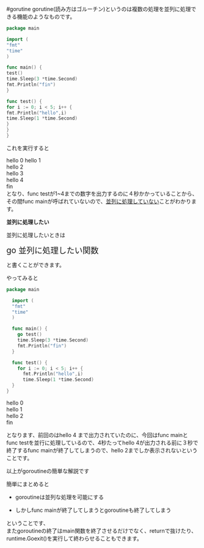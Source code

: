 
#gorutine
gorutine(読み方はゴルーチン)というのは複数の処理を並列に処理できる機能のようなものです。

```go
package main

import (
"fmt"
"time"
)

func main() {
test()
time.Sleep(3 *time.Second)
fmt.Println("fin")
}

func test() {
for i := 0; i < 5; i++ {
fmt.Println("hello",i)
time.Sleep(1 *time.Second)
}
}
}

```

これを実行すると  

hello 0
hello 1  
hello 2  
hello 3  
hello 4  
fin  
となり、func testが1~4までの数字を出力するのに４秒かかっていることから、その間func mainが呼ばれていないので、<u>並列に処理していない</u>ことがわかります。

<b>並列に処理したい</b>

並列に処理したいときは

<span style="font-size: 150%">go 並列に処理したい関数
</span>

と書くことができます。

やってみると

```go
package main

  import (
  "fmt"
  "time"
  )

  func main() {
    go test()
    time.Sleep(3 *time.Second)
    fmt.Println("fin")
  }

  func test() {
    for i := 0; i < 5; i++ {
      fmt.Println("hello",i)
      time.Sleep(1 *time.Second)
  }
}
```

hello 0  
hello 1  
hello 2  
fin  

となります、前回のはhello 4 まで出力されていたのに、今回はfunc mainと func testを並行に処理しているので、4秒たってhello 4が出力される前に３秒で終了するfunc mainが終了してしまうので、hello 2までしか表示されないということです。

以上がgoroutineの簡単な解説です

簡単にまとめると
+ goroutineは並列な処理を可能にする
- しかしfunc mainが終了してしまうとgoroutineも終了してしまう

ということです、  
またgoroutineの終了はmain関数を終了させるだけでなく、returnで抜けたり、runtime.Goexit()を実行して終わらせることもできます。
